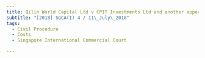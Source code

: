 ```yaml
---
title: Qilin World Capital Ltd v CPIT Investments Ltd and another appeal 
subtitle: "[2018] SGCA(I) 4 / 11\_July\_2018"
tags:
  - Civil Procedure
  - Costs
  - Singapore International Commercial Court

---
```



